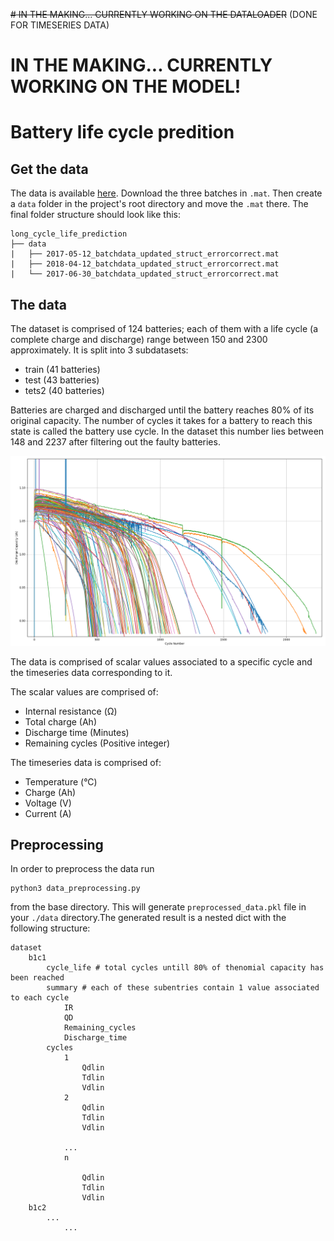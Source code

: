 ~~# IN THE MAKING... CURRENTLY WORKING ON THE DATALOADER~~ (DONE FOR TIMESERIES DATA)
  # IN THE MAKING... CURRENTLY WORKING ON THE MODEL!

# Battery life cycle predition

## Get the data

The data is available [here](https://data.matr.io/1/projects/5c48dd2bc625d700019f3204). Download the three batches in `.mat`. Then create a `data` folder in the project's root directory and move the `.mat` there. The final folder structure should look like this:

```
long_cycle_life_prediction
├── data
|   ├── 2017-05-12_batchdata_updated_struct_errorcorrect.mat
|   ├── 2018-04-12_batchdata_updated_struct_errorcorrect.mat
|   └── 2017-06-30_batchdata_updated_struct_errorcorrect.mat
```

## The data

The dataset is comprised of 124 batteries; each of them with a life cycle (a complete charge and discharge) range between 150 and 2300 approximately. It is split into 3 subdatasets:
 * train (41 batteries)
 * test (43 batteries)
 * tets2 (40 batteries)

Batteries are charged and discharged until the battery reaches 80% of its original capacity. The number of cycles it takes for a battery to reach this state is called the battery use cycle. In the dataset this number lies between 148 and 2237 after filtering out the faulty batteries.

![](cycle_number_VS_discharge_capacity.png)

The data is comprised of scalar values associated to a specific cycle and the timeseries data corresponding to it.

The scalar values are comprised of:

 * Internal resistance (Ω)
 * Total charge (Ah)
 * Discharge time (Minutes)
 * Remaining cycles (Positive integer)
 
The timeseries data is comprised of: 

 * Temperature (°C)
 * Charge (Ah)
 * Voltage (V)
 * Current (A)
 


## Preprocessing

In order to preprocess the data run

```
python3 data_preprocessing.py
```

from the base directory. This will generate `preprocessed_data.pkl` file in your `./data` directory.The generated result is a nested dict with the following structure:

```
dataset
    b1c1
        cycle_life # total cycles untill 80% of thenomial capacity has been reached
        summary # each of these subentries contain 1 value associated to each cycle 
            IR 
            QD
            Remaining_cycles
            Discharge_time
        cycles
            1
                Qdlin
                Tdlin
                Vdlin
            2
                Qdlin
                Tdlin
                Vdlin
                
            ...
            n
            
                Qdlin
                Tdlin
                Vdlin    
    b1c2
        ...
            ...
```        


